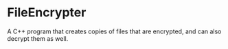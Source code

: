 # FileEncrypter
A C++ program that creates copies of files that are encrypted, and can also decrypt them as well.
